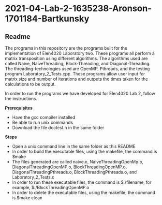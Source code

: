 # 2021-04-Lab-2-1635238-Aronson-1701184-Bartkunsky
## Readme

The programs in this repository are the programs built for the implementation of Elen4020 Laboratory two. These programs all perform a matrix transposition using different algorithms. The algorithms used are called Naive, NaiveThreading, Block-Threading, and Diagonal-Threading. The threading-technologies used are OpenMP, Pthreads, and the testing program Laboratory_2_Tests.cpp. These programs allow user input for matrix size and number of iterations and outputs the times taken for the calculations to be output.

In order to run the programs we have developed for Elen4020 Lab 2, follow the instructions.

**Prerequisites**
- Have the gcc compiler installed
- Be able to run unix commands
- Download the file doctest.h in the same folder

**Steps**
- Open a unix command line in the same folder as this README
- In order to build the executable files, using the makefile, the command is $make
- The files generated are called naive.o, NaiveThreadingOpenMp.o, DiagonalThreadingOpenMP.o, BlockThreadingOpenMP.o, DiagonalThreadingPthreads.o, BlockThreadingPthreads.o, and Laboratory_2_Tests.o
- In order to run these executable files, the command is $./filename, for example, $./BlockThreadingOpenMP.o
- In order to delete the executable files, using the makefile, the command is $make clean
